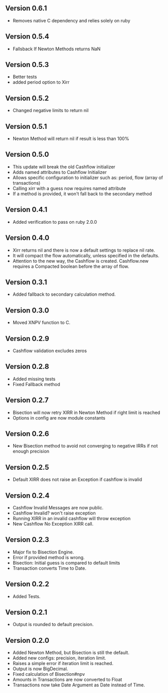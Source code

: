 ## Version 0.6.1
* Removes native C dependency and relies solely on ruby

## Version 0.5.4
* Fallsback If Newton Methods returns NaN

## Version 0.5.3
* Better tests
* added period option to Xirr

## Version 0.5.2
* Changed negative limits to return nil

## Version 0.5.1
* Newton Method will return nil if result is less than 100%

## Version 0.5.0
* This update will break the old Cashflow initializer
* Adds named attributes to Cashflow Initializer
* Allows specific configuration to initializer such as: period, flow (array of transactions)
* Calling xirr with a guess now requires named attribute
* If a method is provided, it won't fall back to the secondary method

## Version 0.4.1
* Added verification to pass on ruby 2.0.0

## Version 0.4.0

* Xirr returns nil and there is now a default settings to replace nil rate.
* It will compact the flow automatically, unless specified in the defaults.
* Attention to the new way, the Cashflow is created. Cashflow.new requires a Compacted boolean before the array of flow.

## Version 0.3.1

* Added fallback to secondary calculation method.

## Version 0.3.0

* Moved XNPV function to C.

## Version 0.2.9

* Cashflow validation excludes zeros

## Version 0.2.8

* Added missing tests
* Fixed Fallback method

## Version 0.2.7

* Bisection will now retry XIRR in Newton Method if right limit is reached
* Options in config are now module constants

## Version 0.2.6

* New Bisection method to avoid not converging to negative IRRs if not enough precision

## Version 0.2.5

* Default XIRR does not raise an Exception if cashflow is invalid

## Version 0.2.4

* Cashflow Invalid Messages are now public.
* Cashflow Invalid? won't raise exception
* Running XIRR in an invalid cashflow will throw exception
* New Cashflow No Exception XIRR call.

## Version 0.2.3

* Major fix to Bisection Engine.
* Error if provided method is wrong.
* Bisection: Initial guess is compared to default limits
* Transaction converts Time to Date.

## Version 0.2.2

* Added Tests.

## Version 0.2.1

* Output is rounded to default precision.

## Version 0.2.0

* Added Newton Method, but Bisection is still the default.
* Added new configs: precision, iteration limit.
* Raises a simple error if iteration limit is reached.
* Output is now BigDecimal.
* Fixed calculation of Bisection#npv
* Amounts in Transactions are now converted to Float
* Transactions now take Date Argument as Date instead of Time.
